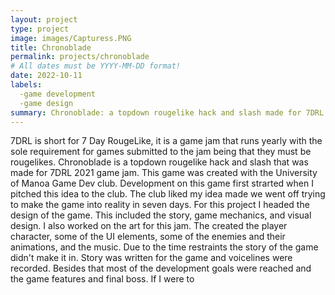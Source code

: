 ```yaml
---
layout: project
type: project
image: images/Capturess.PNG
title: Chronoblade
permalink: projects/chronoblade
# All dates must be YYYY-MM-DD format!
date: 2022-10-11
labels:
  -game development
  -game design
summary: Chronoblade: a topdown rougelike hack and slash made for 7DRL 2021 game jam
---
```


7DRL is short for 7 Day RougeLike, it is a game jam that runs yearly with the sole requirement for games submitted to the jam being that they
must be rougelikes. Chronoblade is a topdown rougelike hack and slash that was made for 7DRL 2021 game jam. This game was created with the University of 
Manoa Game Dev club. Development on this game first strarted when I pitched this idea to the club. The club liked my idea made we went off trying to make the
game into reality in seven days. For this project I headed the design of the game. This included the story, game mechanics, and visual design. I also worked on
the art for this jam. The created the player character, some of the UI elements, some of the enemies and their animations, and the music. Due to the time 
restraints the story of the game didn't make it in. Story was written for the game and voicelines were recorded. Besides that most of the development goals
were reached and the game features and final boss. If I were to 
